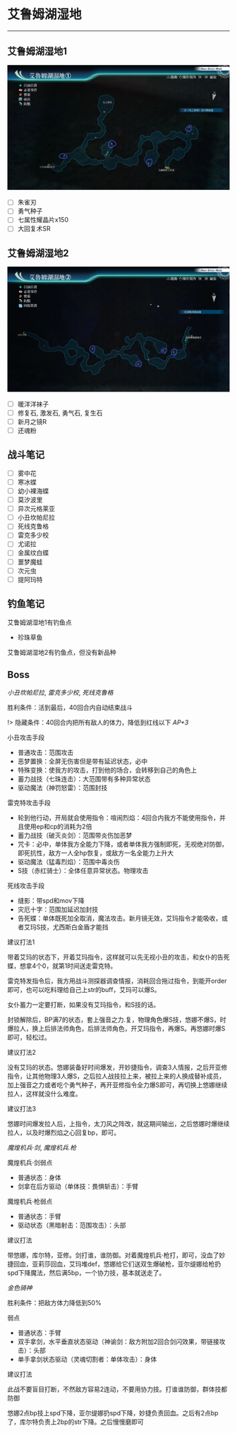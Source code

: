 # 艾鲁姆湖湿地

---

## 艾鲁姆湖湿地1

![艾鲁姆湖湿地1](../images/map/艾鲁姆湖湿地1.png)

- [ ] 朱雀刃
- [ ] 勇气种子
- [ ] 七属性耀晶片x150
- [ ] 大回复术SR

## 艾鲁姆湖湿地2

![艾鲁姆湖湿地2](../images/map/艾鲁姆湖湿地2.png)

- [ ] 暖洋洋袜子
- [ ] 修复石, 激发石, 勇气石, 复生石
- [ ] 新月之镜R
- [ ] 还魂粉

## 战斗笔记

- [ ] 雾中花
- [ ] 寒冰蝶
- [ ] 幼小裸海蝶
- [ ] 莫汐波里
- [ ] 异次元格莱亚
- [ ] 小丑坎帕尼拉
- [ ] 死线克鲁格
- [ ] 雷克多少校
- [ ] 尤诺拉
- [ ] 金属纹白蝶
- [ ] 噩梦魔蛙
- [ ] 次元虫
- [ ] 提阿玛特

## 钓鱼笔记

艾鲁姆湖湿地1有钓鱼点
- 珍珠草鱼

艾鲁姆湖湿地2有钓鱼点，但没有新品种

## Boss

*小丑坎帕尼拉*, *雷克多少校*, *死线克鲁格*

胜利条件：活到最后，40回合内自动结束战斗

!> 隐藏条件：40回合内把所有敌人的体力，降低到红线以下 *AP+3*

小丑攻击手段
- 普通攻击：范围攻击
- 恶梦置换：全屏无伤害但是带有延迟状态，必中
- 特殊变换：使我方的攻击，打到他的场合，会转移到自己的角色上
- 蓄力战技（七珠连击）：大范围带有多种异常状态
- 驱动魔法（神罚怒雷）：范围封技

雷克特攻击手段
- 轮到他行动，开局就会使用指令：喧闹烈焰：4回合内我方不能使用指令，并且使用ep和cp的消耗为2倍
- 蓄力战技（破灭炎剑）：范围带炎伤加恶梦
- 咒卡：必中，单体我方全能力下降，或者单体我方强制即死，无视绝对防御，即死抗性，敌方一人全hp恢复，或敌方一名全能力上升大
- 驱动魔法（猛毒烈焰）：范围中毒炎伤
- S技（赤红骑士）：全体任意异常状态。物理攻击

死线攻击手段
- 缝影：带spd和mov下降
- 灾厄十字：范围加延迟加封技
- 告死蝶：单体既死加全取消，魔法攻击。新月镜无效，艾玛指令才能吸收，或者艾玛S技，尤西斯白金盾才能挡

建议打法1

带着艾玛的状态下，开着艾玛指令，这样就可以先无视小丑的攻击，和女仆的告死蝶，想拿4个0，就第1时间送走雷克特。

雷克特发指令后，我方用战斗测探器调查情报，消耗回合拖过指令，到能开order即可，也可以吃料理给自己上str的buff，艾玛可以爆S。

女仆蓄力一定要打断，如果没有艾玛指令，和S技的话。

封锁解除后，BP满7的状态，套上强音之力.复，物理角色爆S技，悠娜不爆S，时爆拉人，换上后排法师角色，后排法师角色，开艾玛指令，再爆S。再悠娜时爆S即可，轻松过。

建议打法2

没有艾玛的状态。悠娜装备好时间爆发，开妙捷指令，调查3人情报，之后开亚修指令，让其他物理3人爆S，之后拉人战技拉上来，被拉上来的人换成替补成员，加上强音之力或者吃个勇气种子，再开亚修指令全力爆S即可，再切换上悠娜继续拉人，这样就没什么难度。

建议打法3

悠娜时间爆发拉人后，上指令，太刀风之阵改，就这期间输出，之后悠娜时爆继续拉人，以及时爆烈焰之心回复bp，即可。

*魔煌机兵·剑*, *魔煌机兵.枪*

魔煌机兵·剑弱点
- 普通状态：身体
- 剑拿在后方驱动（单体技：畏惧斩击）：手臂

魔煌机兵·枪弱点
- 普通状态：手臂
- 驱动状态（黑暗射击：范围攻击）：头部

建议打法

带悠娜，库尔特，亚修。剑打谁，谁防御。对着魔煌机兵·枪打，即可，没血了妙捷回血，亚莉莎回血，艾玛堆def，悠娜给它们送双生爆破枪，亚尔缇娜给枪扔spd下降魔法，然后满5bp，一个协力技，基本就送走了。

*金色骑神*

胜利条件：把敌方体力降低到50%

弱点
- 普通状态：手臂
- 双手拿剑，水平垂直状态驱动（神谕剑：敌方附加2回合剑闪效果，带链接攻击）：头部
- 单手拿剑状态驱动（灵魂切割者：单体攻击）：身体

建议打法

此战不要盲目打断，不然敌方容易2连动，不要用协力技。打谁谁防御，群体技都防御

悠娜2点bp技上spd下降，亚尔缇娜扔spd下降，妙捷负责回血。之后有2点bp了，库尔特负责上2bp的str下降。之后慢慢磨即可